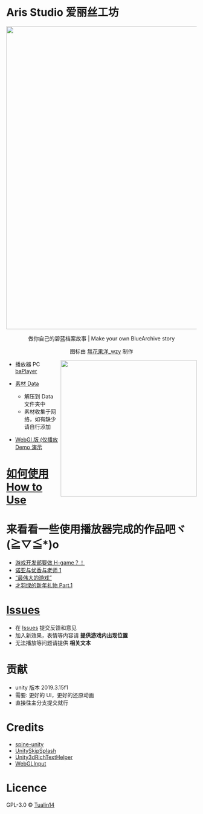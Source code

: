 # Aris Studio 爱丽丝工坊

<div align="center">

<img src="./Logo.jpg" width="800">

做你自己的碧蓝档案故事 | Make your own BlueArchive story

图标由 [無花果洋\_wzy](https://b23.tv/RbW7CyF) 制作

</div>

<img align="right" src="./demo.png" width="360">

- 播放器 PC [baPlayer](https://github.com/Tualin14/baPlayer/releases)

- [素材 Data](https://oss.dza.vin/share@dzaaaaaa.com/baPlayer%E5%8F%AF%E7%94%A8%E7%B4%A0%E6%9D%90%E9%9B%86)

  - 解压到 Data 文件夹中
  - 素材收集于网络，如有缺少请自行添加

- [WebGl 版 (仅播放 Demo 演示](https://baplayer.dza.vin/)

# [如何使用 How to Use](./Doc/Home.md)

# 来看看一些使用播放器完成的作品吧ヾ(≧▽≦\*)o

- [游戏开发部要做 H-game？！](https://b23.tv/QaqP4Ew)
- [诺亚与优香与老师 1](https://b23.tv/rkZMNXg)
- [“最伟大的游戏”](https://b23.tv/z18G8Fs)
- [才羽绿的新年礼物 Part.1](https://b23.tv/V9oeqd5)

# [Issues](https://github.com/Tualin14/baPlayer/issues)

- 在 [Issues](https://github.com/Tualin14/baPlayer/issues) 提交反馈和意见
- 加入新效果，表情等内容请 **提供游戏内出现位置**
- 无法播放等问题请提供 **相关文本**

# 贡献

- unity 版本 2019.3.15f1
- 需要: 更好的 UI，更好的还原动画
- 直接往主分支提交就行

# Credits

- [spine-unity](http://zh.esotericsoftware.com/spine-unity)
- [UnitySkipSplash](https://github.com/psygames/UnitySkipSplash)
- [Unity3dRichTextHelper](https://github.com/majecty/Unity3dRichTextHelper)
- [WebGLInput](https://github.com/kou-yeung/WebGLInput)

# Licence

GPL-3.0 © [Tualin14](https://github.com/Tualin14/baPlayer)
